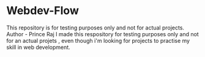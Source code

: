 # Webdev-Flow
This repository is for testing purposes only and not for actual projects.
Author - Prince Raj
I made this respository for testing purposes only and not for an actual projets , even though i'm looking for projects to practise my skill in web development.
